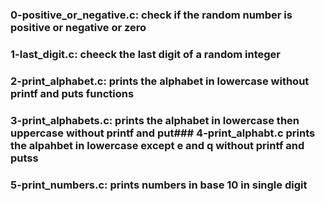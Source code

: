 ### 0-positive_or_negative.c: check if the random number is positive or negative or zero
### 1-last_digit.c: cheeck the last digit of a random integer
### 2-print_alphabet.c: prints the alphabet in lowercase without printf and puts functions
### 3-print_alphabets.c: prints the alphabet in lowercase then uppercase without printf and put### 4-print_alphabt.c prints the alpahbet in lowercase except e and q without printf and putss
### 5-print_numbers.c: prints numbers in base 10 in single digit 
